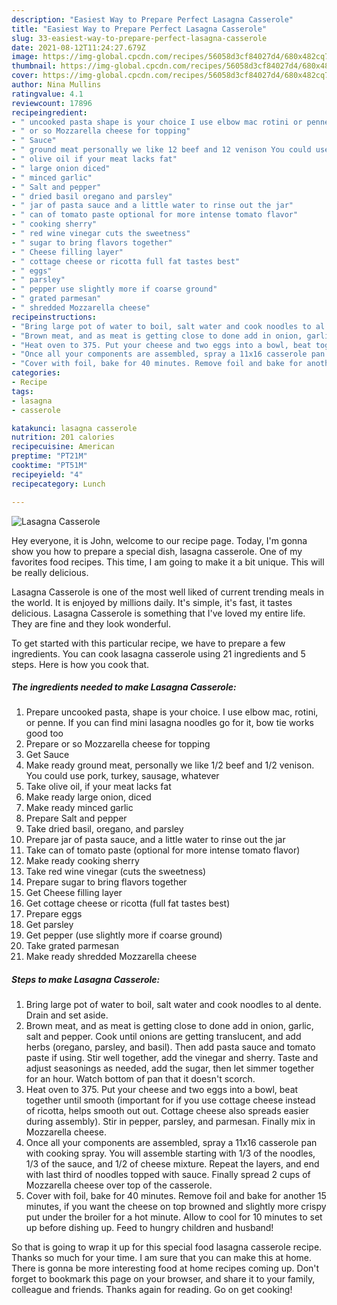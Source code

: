 ```yaml
---
description: "Easiest Way to Prepare Perfect Lasagna Casserole"
title: "Easiest Way to Prepare Perfect Lasagna Casserole"
slug: 33-easiest-way-to-prepare-perfect-lasagna-casserole
date: 2021-08-12T11:24:27.679Z
image: https://img-global.cpcdn.com/recipes/56058d3cf84027d4/680x482cq70/lasagna-casserole-recipe-main-photo.jpg
thumbnail: https://img-global.cpcdn.com/recipes/56058d3cf84027d4/680x482cq70/lasagna-casserole-recipe-main-photo.jpg
cover: https://img-global.cpcdn.com/recipes/56058d3cf84027d4/680x482cq70/lasagna-casserole-recipe-main-photo.jpg
author: Nina Mullins
ratingvalue: 4.1
reviewcount: 17896
recipeingredient:
- " uncooked pasta shape is your choice I use elbow mac rotini or penne If you can find mini lasagna noodles go for it bow tie works good too"
- " or so Mozzarella cheese for topping"
- " Sauce"
- " ground meat personally we like 12 beef and 12 venison You could use pork turkey sausage whatever"
- " olive oil if your meat lacks fat"
- " large onion diced"
- " minced garlic"
- " Salt and pepper"
- " dried basil oregano and parsley"
- " jar of pasta sauce and a little water to rinse out the jar"
- " can of tomato paste optional for more intense tomato flavor"
- " cooking sherry"
- " red wine vinegar cuts the sweetness"
- " sugar to bring flavors together"
- " Cheese filling layer"
- " cottage cheese or ricotta full fat tastes best"
- " eggs"
- " parsley"
- " pepper use slightly more if coarse ground"
- " grated parmesan"
- " shredded Mozzarella cheese"
recipeinstructions:
- "Bring large pot of water to boil, salt water and cook noodles to al dente. Drain and set aside."
- "Brown meat, and as meat is getting close to done add in onion, garlic, salt and pepper. Cook until onions are getting translucent, and add herbs (oregano, parsley, and basil). Then add pasta sauce and tomato paste if using. Stir well together, add the vinegar and sherry. Taste and adjust seasonings as needed, add the sugar, then let simmer together for an hour. Watch bottom of pan that it doesn&#39;t scorch."
- "Heat oven to 375. Put your cheese and two eggs into a bowl, beat together until smooth (important for if you use cottage cheese instead of ricotta, helps smooth out out. Cottage cheese also spreads easier during assembly). Stir in pepper, parsley, and parmesan. Finally mix in Mozzarella cheese."
- "Once all your components are assembled, spray a 11x16 casserole pan with cooking spray. You will assemble starting with 1/3 of the noodles, 1/3 of the sauce, and 1/2 of cheese mixture. Repeat the layers, and end with last third of noodles topped with sauce. Finally spread 2 cups of Mozzarella cheese over top of the casserole."
- "Cover with foil, bake for 40 minutes. Remove foil and bake for another 15 minutes, if you want the cheese on top browned and slightly more crispy put under the broiler for a hot minute. Allow to cool for 10 minutes to set up before dishing up. Feed to hungry children and husband!"
categories:
- Recipe
tags:
- lasagna
- casserole

katakunci: lasagna casserole 
nutrition: 201 calories
recipecuisine: American
preptime: "PT21M"
cooktime: "PT51M"
recipeyield: "4"
recipecategory: Lunch

---
```



![Lasagna Casserole](https://img-global.cpcdn.com/recipes/56058d3cf84027d4/680x482cq70/lasagna-casserole-recipe-main-photo.jpg)

Hey everyone, it is John, welcome to our recipe page. Today, I'm gonna show you how to prepare a special dish, lasagna casserole. One of my favorites food recipes. This time, I am going to make it a bit unique. This will be really delicious.

Lasagna Casserole is one of the most well liked of current trending meals in the world. It is enjoyed by millions daily. It's simple, it's fast, it tastes delicious. Lasagna Casserole is something that I've loved my entire life. They are fine and they look wonderful.




To get started with this particular recipe, we have to prepare a few ingredients. You can cook lasagna casserole using 21 ingredients and 5 steps. Here is how you cook that.

<!--inarticleads1-->

##### The ingredients needed to make Lasagna Casserole:

1. Prepare  uncooked pasta, shape is your choice. I use elbow mac, rotini, or penne. If you can find mini lasagna noodles go for it, bow tie works good too
1. Prepare  or so Mozzarella cheese for topping
1. Get  Sauce
1. Make ready  ground meat, personally we like 1/2 beef and 1/2 venison. You could use pork, turkey, sausage, whatever
1. Take  olive oil, if your meat lacks fat
1. Make ready  large onion, diced
1. Make ready  minced garlic
1. Prepare  Salt and pepper
1. Take  dried basil, oregano, and parsley
1. Prepare  jar of pasta sauce, and a little water to rinse out the jar
1. Take  can of tomato paste (optional for more intense tomato flavor)
1. Make ready  cooking sherry
1. Take  red wine vinegar (cuts the sweetness)
1. Prepare  sugar to bring flavors together
1. Get  Cheese filling layer
1. Get  cottage cheese or ricotta (full fat tastes best)
1. Prepare  eggs
1. Get  parsley
1. Get  pepper (use slightly more if coarse ground)
1. Take  grated parmesan
1. Make ready  shredded Mozzarella cheese




<!--inarticleads2-->

##### Steps to make Lasagna Casserole:

1. Bring large pot of water to boil, salt water and cook noodles to al dente. Drain and set aside.
1. Brown meat, and as meat is getting close to done add in onion, garlic, salt and pepper. Cook until onions are getting translucent, and add herbs (oregano, parsley, and basil). Then add pasta sauce and tomato paste if using. Stir well together, add the vinegar and sherry. Taste and adjust seasonings as needed, add the sugar, then let simmer together for an hour. Watch bottom of pan that it doesn&#39;t scorch.
1. Heat oven to 375. Put your cheese and two eggs into a bowl, beat together until smooth (important for if you use cottage cheese instead of ricotta, helps smooth out out. Cottage cheese also spreads easier during assembly). Stir in pepper, parsley, and parmesan. Finally mix in Mozzarella cheese.
1. Once all your components are assembled, spray a 11x16 casserole pan with cooking spray. You will assemble starting with 1/3 of the noodles, 1/3 of the sauce, and 1/2 of cheese mixture. Repeat the layers, and end with last third of noodles topped with sauce. Finally spread 2 cups of Mozzarella cheese over top of the casserole.
1. Cover with foil, bake for 40 minutes. Remove foil and bake for another 15 minutes, if you want the cheese on top browned and slightly more crispy put under the broiler for a hot minute. Allow to cool for 10 minutes to set up before dishing up. Feed to hungry children and husband!




So that is going to wrap it up for this special food lasagna casserole recipe. Thanks so much for your time. I am sure that you can make this at home. There is gonna be more interesting food at home recipes coming up. Don't forget to bookmark this page on your browser, and share it to your family, colleague and friends. Thanks again for reading. Go on get cooking!
